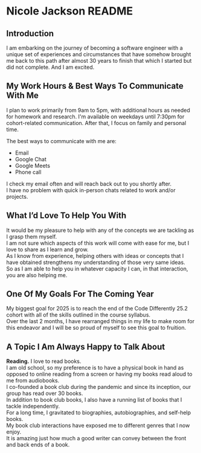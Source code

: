 # Nicole Jackson README

## Introduction
I am embarking on the  journey of becoming a software engineer with a unique set of experiences and circumstances that have somehow brought me back to this path after almost 30 years to finish that which I started but did not complete.  And I am excited. 



## My Work Hours & Best Ways To Communicate With Me

I plan to work primarily from 9am to 5pm, with additional hours as needed for homework and research. I'm available on weekdays until 7:30pm for cohort-related communication. After that, I focus on family and personal time.

The best ways to communicate with me are:

- Email  
- Google Chat  
- Google Meets  
- Phone call  

I check my email often and will reach back out to you shortly after.  
I have no problem with quick in-person chats related to work and/or projects.

## What I’d Love To Help You With

It would be my pleasure to help with any of the concepts we are tackling as I grasp them myself.  
I am not sure which aspects of this work will come with ease for me, but I love to share as I learn and grow.  
As I know from experience, helping others with ideas or concepts that I have obtained strengthens my understanding of those very same ideas.  
So as I am able to help you in whatever capacity I can, in that interaction, you are also helping me.

## One Of My Goals For The Coming Year

My biggest goal for 2025 is to reach the end of the Code Differently 25.2 cohort with all of the skills outlined in the course syllabus.  
Over the last 2 months, I have rearranged things in my life to make room for this endeavor and I will be so proud of myself to see this goal to fruition.

## A Topic I Am Always Happy to Talk About

**Reading.** I love to read books.  
I am old school, so my preference is to have a physical book in hand as opposed to online reading from a screen or having my books read aloud to me from audiobooks.  
I co-founded a book club during the pandemic and since its inception, our group has read over 30 books.  
In addition to book club books, I also have a running list of books that I tackle independently.  
For a long time, I gravitated to biographies, autobiographies, and self-help books.  
My book club interactions have exposed me to different genres that I now enjoy.  
It is amazing just how much a good writer can convey between the front and back ends of a book.
